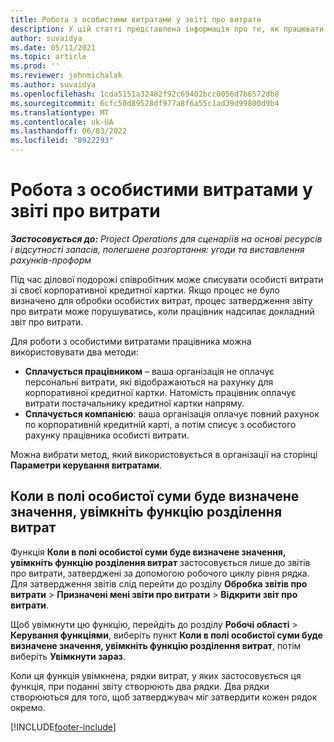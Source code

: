 ```yaml
---
title: Робота з особистими витратами у звіті про витрати
description: У цій статті представлена інформація про те, як працювати з особистими витратами, понесеними співробітниками під час подорожей у ділових цілях.
author: suvaidya
ms.date: 05/11/2021
ms.topic: article
ms.prod: ''
ms.reviewer: johnmichalak
ms.author: suvaidya
ms.openlocfilehash: 1cda5151a32482f92c69402bcc0056d7b6572db8
ms.sourcegitcommit: 6cfc50d89528df977a8f6a55c1ad39d99800d9b4
ms.translationtype: MT
ms.contentlocale: uk-UA
ms.lasthandoff: 06/03/2022
ms.locfileid: "8922293"
---
```

# <a name="work-with-personal-expenses-on-an-expense-report"></a>Робота з особистими витратами у звіті про витрати

_**Застосовується до:** Project Operations для сценаріїв на основі ресурсів і відсутності запасів, полегшене розгортання: угоди та виставлення рахунків-проформ_

Під час ділової подорожі співробітник може списувати особисті витрати зі своєї корпоративної кредитної картки. Якщо процес не було визначено для обробки особистих витрат, процес затвердження звіту про витрати може порушуватись, коли працівник надсилає докладний звіт про витрати.

Для роботи з особистими витратами працівника можна використовувати два методи:

  - **Сплачується працівником** – ваша організація не оплачує персональні витрати, які відображаються на рахунку для корпоративної кредитної картки. Натомість працівник оплачує витрати постачальнику кредитної картки напряму. 
  - **Сплачується компанією**: ваша організація оплачує повний рахунок по корпоративній кредитній карті, а потім списує з особистого рахунку працівника особисті витрати.

Можна вибрати метод, який використовується в організації на сторінці **Параметри керування витратами**.


## <a name="enable-split-expense-function-when-personal-amount-field-has-value-defined"></a>Коли в полі особистої суми буде визначене значення, увімкніть функцію розділення витрат

Функція **Коли в полі особистої суми буде визначене значення, увімкніть функцію розділення витрат** застосовується лише до звітів про витрати, затверджені за допомогою робочого циклу рівня рядка. Для затвердження звітів слід перейти до розділу **Обробка звітів про витрати** > **Призначені мені звіти про витрати** > **Відкрити звіт про витрати**. 

Щоб увімкнути цю функцію, перейдіть до розділу **Робочі області** > **Керування функціями**, виберіть пункт **Коли в полі особистої суми буде визначене значення, увімкніть функцію розділення витрат**, потім виберіть **Увімкнути зараз**. 

Коли ця функція увімкнена, рядки витрат, у яких застосовується ця функція, при поданні звіту створюють два рядки. Два рядки створюються для того, щоб затверджувач міг затвердити кожен рядок окремо.


[!INCLUDE[footer-include](../includes/footer-banner.md)]
